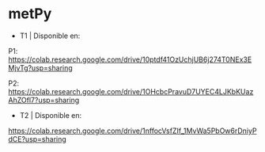 # metPy

* T1 | Disponible en: 

P1:
https://colab.research.google.com/drive/10ptdf41OzUchjUB6j274T0NEx3EMjvTg?usp=sharing

P2:
https://colab.research.google.com/drive/1OHcbcPravuD7UYEC4LJKbKUazAhZOfl7?usp=sharing

* T2 | Disponible en: 

https://colab.research.google.com/drive/1nffocVsfZIf_1MvWa5PbOw6rDniyPdCE?usp=sharing

